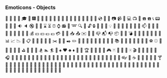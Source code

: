 ### Emoticons - Objects           
:bamboo: :gift_heart: :dolls: :school_satchel: :mortar_board: :flags: :fireworks: :sparkler: :wind_chime: :rice_scene: :jack_o_lantern: :ghost: :santa: :christmas_tree: :gift: :bell: :no_bell: :tanabata_tree: :tada: :confetti_ball: :balloon: :crystal_ball: :cd: :dvd: :floppy_disk: :camera: :video_camera: :movie_camera: :computer: :tv: :iphone: :phone: :telephone: :telephone_receiver: :pager: :fax: :minidisc: :vhs: :sound: :speaker: :mute: :loudspeaker: :mega: :hourglass: :hourglass_flowing_sand: :alarm_clock: :watch: :radio: :satellite: :loop: :mag: :mag_right: :unlock: :lock: :lock_with_ink_pen: :closed_lock_with_key: :key: :bulb: :flashlight: :high_brightness: :low_brightness: :electric_plug: :battery: :calling: :email: :mailbox: :postbox: :bath: :bathtub: :shower: :toilet: :wrench: :nut_and_bolt: :hammer: :seat: :moneybag: :yen: :dollar: :pound: :euro: :credit_card: :money_with_wings: :e-mail: :inbox_tray: :outbox_tray: :envelope: :incoming_envelope: :postal_horn: :mailbox_closed: :mailbox_with_mail: :mailbox_with_no_mail: :package: :door: :smoking: :bomb: :gun: :hocho: :pill: :syringe: :page_facing_up: :page_with_curl: :bookmark_tabs: :bar_chart: :chart_with_upwards_trend: :chart_with_downwards_trend: :scroll: :clipboard: :calendar: :date: :card_index: :file_folder: :open_file_folder: :scissors: :pushpin: :paperclip: :black_nib: :pencil2: :straight_ruler: :triangular_ruler: :closed_book: :green_book: :blue_book: :orange_book: :notebook: :notebook_with_decorative_cover: :ledger: :books: :bookmark: :name_badge: :microscope: :telescope: :newspaper: :football: :basketball: :soccer: :baseball: :tennis: :8ball: :8ball: :rugby_football: :bowling: :golf: :mountain_bicyclist: :bicyclist: :horse_racing: :snowboarder: :swimmer: :surfer: :ski: :spades: :hearts: :clubs: :diamonds: :gem: :ring: :trophy: :musical_score: :musical_keyboard: :violin: :space_invader: :video_game: :black_joker: :flower_playing_cards: :game_die: :dart: :mahjong: :clapper: :memo: :pencil: :book: :art: :microphone: :headphones: :trumpet: :saxophone: :guitar: :shoe: :sandal: :high_heel: :lipstick: :boot: :shirt: :tshirt: :necktie: :womans_clothes: :dress: :running_shirt_with_sash: :jeans: :kimono: :bikini: :ribbon: :tophat: :crown: :womans_hat: :mans_shoe: :closed_umbrella: :briefcase: :handbag: :pouch: :purse: :eyeglasses: :fishing_pole_and_fish: :coffee: :tea: :sake: :baby_bottle: :beer: :beers: :cocktail: :tropical_drink: :wine_glass: :fork_and_knife: :pizza: :hamburger: :fries: :poultry_leg: :meat_on_bone: :spaghetti: :curry: :fried_shrimp: :bento: :sushi: :fish_cake: :rice_ball: :rice_cracker: :rice: :ramen: :stew: :oden: :dango: :egg: :bread: :doughnut: :custard: :icecream: :ice_cream: :shaved_ice: :birthday: :cake: :cookie: :chocolate_bar: :candy: :lollipop: :honey_pot: :apple: :green_apple: :tangerine: :lemon: :cherries: :grapes: :watermelon: :strawberry: :peach: :melon: :banana: :pear: :pineapple: :sweet_potato: :eggplant: :tomato: :corn:  
